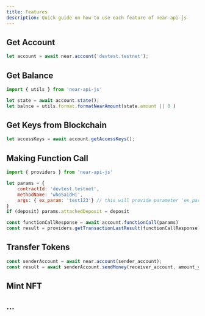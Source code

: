 ```yaml
---
title: Features
description: Quick guide on how to use each feature of near-api-js
---
```


## Get Account

```js
let account = await near.account('devtest.testnet');
```

## Get Balance

```js
import { utils } from 'near-api-js'

let state = await account.state();
let balnce = utils.format.formatNearAmount(state.amount || 0 )
```

## Get Keys from Blockchain

```js
let accessKeys = await account.getAccessKeys();
```

## Making Function Call

```js
import { providers } from 'near-api-js'

let params = {
	contractId: 'devtest.testnet',
	methodName: 'whoSaidHi',
	args: { ex_param: 'test123'} // this will provide parameter 'ex_param', if it exists in the method, for ex. whoSaidHi(ex_param)
}
if (deposit) params.attachedDeposit = deposit

const functionCallResponse = await account.functionCall(params)
const result = providers.getTransactionLastResult(functionCallResponse)

```

## Transfer Tokens

```js
const senderAccount = await near.account(sender_account);
const result = await senderAccount.sendMoney(receiver_account, amount_yocto);
```

## Mint NFT
## ...
